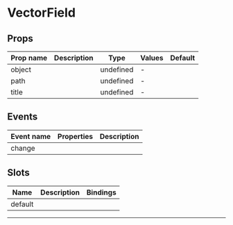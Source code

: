 # VectorField

## Props

| Prop name | Description | Type      | Values | Default |
| --------- | ----------- | --------- | ------ | ------- |
| object    |             | undefined | -      |         |
| path      |             | undefined | -      |         |
| title     |             | undefined | -      |         |

## Events

| Event name | Properties | Description |
| ---------- | ---------- | ----------- |
| change     |            |

## Slots

| Name    | Description | Bindings |
| ------- | ----------- | -------- |
| default |             |          |

---
